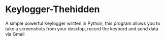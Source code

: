 # Keylogger-Thehidden
A simple powerful Keylogger written in Python, this  program allows you to take a screenshots from  your desktop, record the keybord and send data  via Gmail
